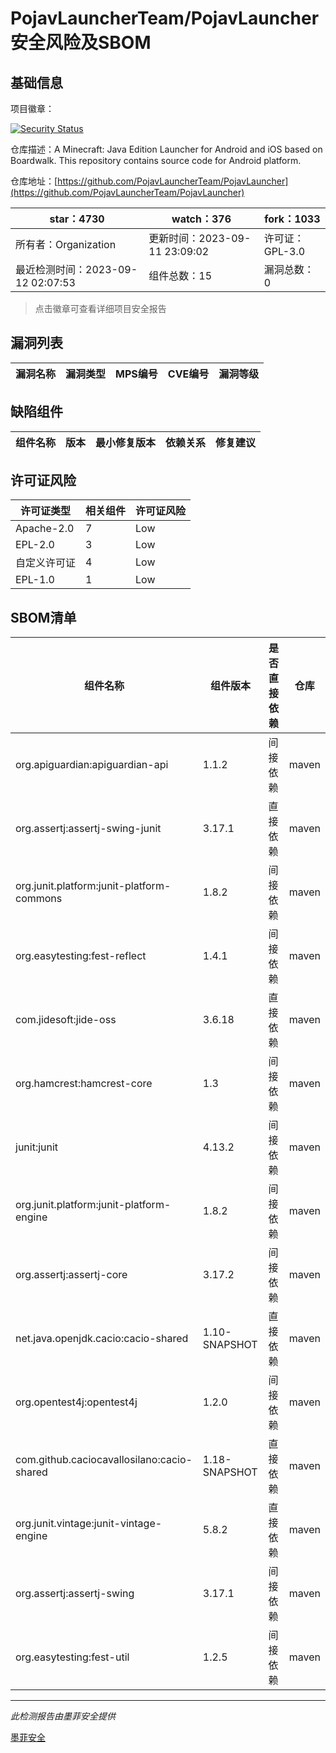 # PojavLauncherTeam/PojavLauncher安全风险及SBOM

## 基础信息

项目徽章：

[![Security Status](https://www.murphysec.com/platform3/v31/badge/1701295080384102400.svg)](https://www.murphysec.com/console/report/1693323869761069056/1701295080384102400)

仓库描述：A Minecraft: Java Edition Launcher for Android and iOS based on Boardwalk. This repository contains source code for Android platform.

仓库地址：[https://github.com/PojavLauncherTeam/PojavLauncher](https://github.com/PojavLauncherTeam/PojavLauncher)

| star：4730 | watch：376 | fork：1033 |
| ----------- | -------------- | ------------ |
| 所有者：Organization | 更新时间：2023-09-11 23:09:02 | 许可证：GPL-3.0 |
| 最近检测时间：2023-09-12 02:07:53 | 组件总数：15 | 漏洞总数：0 |

> 点击徽章可查看详细项目安全报告



## 漏洞列表

| 漏洞名称 | 漏洞类型 | MPS编号 | CVE编号 | 漏洞等级 |
| ------- | ------ | ------- | ------ | ----- |





## 缺陷组件

| 组件名称 | 版本 | 最小修复版本 | 依赖关系 | 修复建议 |
| -------- | ---- | ------------ | -------- | -------- |





## 许可证风险

| 许可证类型 | 相关组件 | 许可证风险 |
| ---------- | -------- | ---------- |
|Apache-2.0|7|Low|
|EPL-2.0|3|Low|
|自定义许可证|4|Low|
|EPL-1.0|1|Low|




## SBOM清单

| 组件名称 | 组件版本 | 是否直接依赖 | 仓库 |
| -------- | -------- | ------------ | ---- |
|org.apiguardian:apiguardian-api|1.1.2|间接依赖|maven|
|org.assertj:assertj-swing-junit|3.17.1|直接依赖|maven|
|org.junit.platform:junit-platform-commons|1.8.2|间接依赖|maven|
|org.easytesting:fest-reflect|1.4.1|间接依赖|maven|
|com.jidesoft:jide-oss|3.6.18|直接依赖|maven|
|org.hamcrest:hamcrest-core|1.3|间接依赖|maven|
|junit:junit|4.13.2|间接依赖|maven|
|org.junit.platform:junit-platform-engine|1.8.2|间接依赖|maven|
|org.assertj:assertj-core|3.17.2|间接依赖|maven|
|net.java.openjdk.cacio:cacio-shared|1.10-SNAPSHOT|直接依赖|maven|
|org.opentest4j:opentest4j|1.2.0|间接依赖|maven|
|com.github.caciocavallosilano:cacio-shared|1.18-SNAPSHOT|直接依赖|maven|
|org.junit.vintage:junit-vintage-engine|5.8.2|直接依赖|maven|
|org.assertj:assertj-swing|3.17.1|间接依赖|maven|
|org.easytesting:fest-util|1.2.5|间接依赖|maven|


------

*此检测报告由墨菲安全提供*

[墨菲安全](www.murphysec.com)